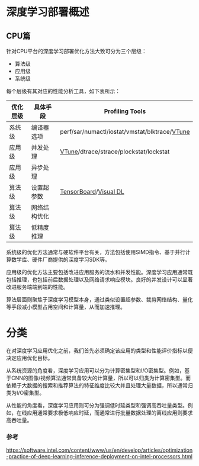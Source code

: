 # 深度学习部署概述

## CPU篇

针对CPU平台的深度学习部署优化方法大致可分为三个层级：

- 算法级
- 应用级
- 系统级

每个层级有其对应的性能分析工具，如下表所示：

| 优化层级 | 具体手段     | Profiling Tools                                              |
| -------- | ------------ | ------------------------------------------------------------ |
| 系统级   | 编译器选项   | perf/sar/numactl/iostat/vmstat/blktrace/[VTune](https://software.intel.com/content/www/us/en/develop/tools/vtune-profiler.html) |
| 应用级   | 并发处理     | [VTune](https://software.intel.com/content/www/us/en/develop/tools/vtune-profiler.html)/dtrace/strace/plockstat/lockstat |
| 应用级   | 异步处理     |                                                              |
| 算法级   | 设置超参数   | [TensorBoard](https://www.tensorflow.org/tensorboard?hl=zh-cn)/[Visual DL](https://www.bookstack.cn/read/PaddlePaddle-1.3-fluid/43.md) |
| 算法级   | 网络结构优化 |                                                              |
| 算法级   | 低精度推理   |                                                              |

系统级的优化方法通常与硬软件平台有关，方法包括使用SIMD指令、基于并行计算数学库、硬件厂商提供的深度学习SDK等。

应用级的优化方法主要包括改进应用服务的流水和并发性能。深度学习应用通常既包括推理，也包括前后数据处理以及网络请求响应模块。良好的并发设计可以显著改进服务端端到端的性能。

算法层面则聚焦于深度学习模型本身，通过类似设置超参数、裁剪网络结构、量化等手段减小模型占用空间和计算量，从而加速推理。

# 分类

在对深度学习应用优化之前，我们首先必须确定该应用的类型和性能评价指标以便决定应用优化目标。

从系统资源的角度看，深度学习应用可以分为计算密集型和I/O密集型。例如，基于CNN的图像/视频算法通常具备较大的计算量，所以可以归类为计算密集型。而依赖于大数据的搜索和推荐算法的特征维度比较大并且处理大量数据，所以通常归类为I/O密集型。

从性能的角度看，深度学习应用则可分为强调低时延类型和强调高吞吐量类型。例如，在线应用通常要求极低响应时延，而通常进行批量数据处理的离线应用则要求高吞吐量。

### 参考

https://software.intel.com/content/www/us/en/develop/articles/optimization-practice-of-deep-learning-inference-deployment-on-intel-processors.html